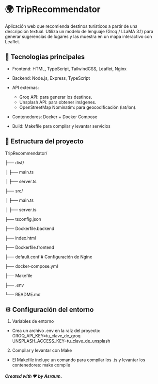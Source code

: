 # 🌍 TripRecommendator
Aplicación web que recomienda destinos turísticos a partir de una descripción textual.
Utiliza un modelo de lenguaje (Groq / LLaMA 3.1) para generar sugerencias de lugares y las muestra en un mapa interactivo con Leaflet.

## 🚀 Tecnologías principales

- Frontend: HTML, TypeScript, TailwindCSS, Leaflet, Nginx

- Backend: Node.js, Express, TypeScript

- API externas:
  - Groq API: para generar los destinos.
  - Unsplash API: para obtener imágenes.
  - OpenStreetMap Nominatim: para geocodificación (lat/lon).

- Contenedores: Docker + Docker Compose

- Build: Makefile para compilar y levantar servicios

## 🧩 Estructura del proyecto
TripRecommendator/

├── dist/

│   ├── main.ts

│   ├── server.ts

├── src/

│   ├── main.ts

│   ├── server.ts

├── tsconfig.json

├── Dockerfile.backend

├── index.html

├── Dockerfile.frontend

├── default.conf      # Configuración de Nginx

├── docker-compose.yml

├── Makefile

├── .env

└── README.md

## ⚙️ Configuración del entorno
1. Variables de entorno

  - Crea un archivo .env en la raíz del proyecto: GROQ_API_KEY=tu_clave_de_groq UNSPLASH_ACCESS_KEY=tu_clave_de_unsplash

2. Compilar y levantar con Make
  - El Makefile incluye un comando para compilar los .ts y levantar los contenedores: make compile


##### Created with ❤️ by Asraum.
